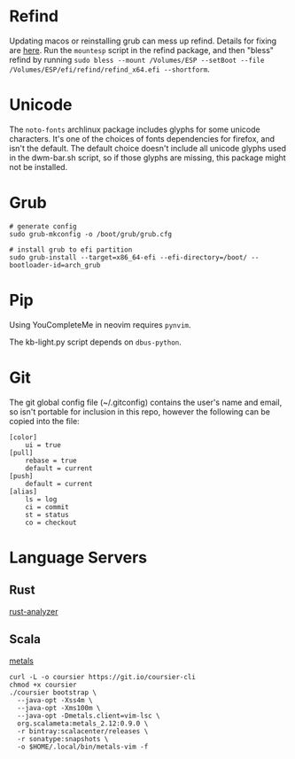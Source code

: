 # Refind

Updating macos or reinstalling grub can mess up refind. Details for fixing are
[here](http://www.rodsbooks.com/refind/installing.html#osx). Run the `mountesp`
script in the refind package, and then "bless" refind by running
`sudo bless --mount /Volumes/ESP --setBoot --file /Volumes/ESP/efi/refind/refind_x64.efi --shortform`.

# Unicode

The `noto-fonts` archlinux package includes glyphs for some unicode characters.
It's one of the choices of fonts dependencies for firefox, and isn't the default.
The default choice doesn't include all unicode glyphs used in the dwm-bar.sh script,
so if those glyphs are missing, this package might not be installed.

# Grub

```
# generate config
sudo grub-mkconfig -o /boot/grub/grub.cfg

# install grub to efi partition
sudo grub-install --target=x86_64-efi --efi-directory=/boot/ --bootloader-id=arch_grub
```

# Pip

Using YouCompleteMe in neovim requires `pynvim`.

The kb-light.py script depends on `dbus-python`.

# Git

The git global config file (~/.gitconfig) contains the user's name and email, so isn't portable
for inclusion in this repo, however the following can be copied into the file:

```
[color]
	ui = true
[pull]
	rebase = true
	default = current
[push]
	default = current
[alias]
	ls = log
	ci = commit
	st = status
	co = checkout
```

# Language Servers

## Rust

[rust-analyzer](https://rust-analyzer.github.io/manual.html#installation)

## Scala

[metals](https://scalameta.org/metals/docs/editors/vim.html)

```
curl -L -o coursier https://git.io/coursier-cli
chmod +x coursier
./coursier bootstrap \
  --java-opt -Xss4m \
  --java-opt -Xms100m \
  --java-opt -Dmetals.client=vim-lsc \
  org.scalameta:metals_2.12:0.9.0 \
  -r bintray:scalacenter/releases \
  -r sonatype:snapshots \
  -o $HOME/.local/bin/metals-vim -f
```
